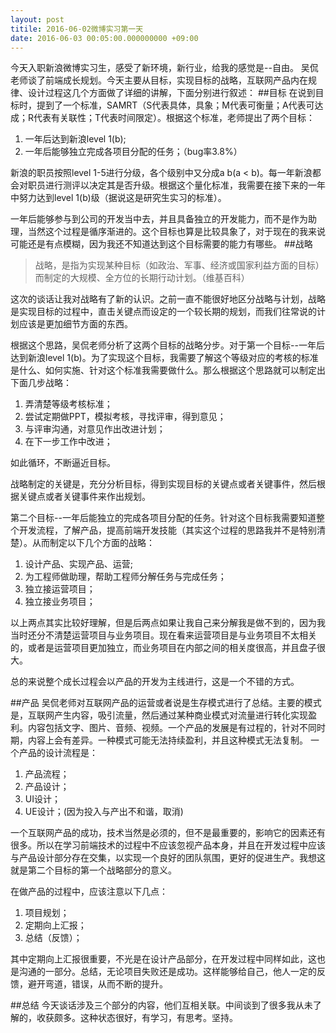 ```yaml
---
layout: post
titile: 2016-06-02微博实习第一天
date: 2016-06-03 00:05:00.000000000 +09:00
---
```

今天入职新浪微博实习生，感受了新环境，新行业，给我的感觉是--自由。
吴侃老师谈了前端成长规划。今天主要从目标，实现目标的战略，互联网产品内在规律、设计过程这几个方面做了详细的讲解，下面分别进行叙述：
##目标
在说到目标时，提到了一个标准，SAMRT（S代表具体，具象；M代表可衡量；A代表可达成；R代表有关联性；T代表时间限定）。根据这个标准，老师提出了两个目标：

1. 一年后达到新浪level 1(b);
2. 一年后能够独立完成各项目分配的任务；（bug率3.8%）

新浪的职员按照level 1-5进行分级，各个级别中又分成a b(a < b)。每一年新浪都会对职员进行测评以决定其是否升级。根据这个量化标准，我需要在接下来的一年中努力达到level 1(b)级（据说这是研究生实习的标准）。

一年后能够参与到公司的开发当中去，并且具备独立的开发能力，而不是作为助理，当然这个过程是循序渐进的。这个目标也算是比较具象了，对于现在的我来说可能还是有点模糊，因为我还不知道达到这个目标需要的能力有哪些。
##战略
>战略，是指为实现某种目标（如政治、军事、经济或国家利益方面的目标）而制定的大规模、全方位的长期行动计划。（维基百科）

这次的谈话让我对战略有了新的认识。之前一直不能很好地区分战略与计划，战略是实现目标的过程中，直击关键点而设定的一个较长期的规划，而我们往常说的计划应该是更加细节方面的东西。

根据这个思路，吴侃老师分析了这两个目标的战略分步。对于第一个目标--一年后达到新浪level 1(b)。为了实现这个目标，我需要了解这个等级对应的考核的标准是什么、如何实施、针对这个标准我需要做什么。那么根据这个思路就可以制定出下面几步战略：

1. 弄清楚等级考核标准；
2. 尝试定期做PPT，模拟考核，寻找评审，得到意见；
3. 与评审沟通，对意见作出改进计划；
4. 在下一步工作中改进；

如此循环，不断逼近目标。

战略制定的关键是，充分分析目标，得到实现目标的关键点或者关键事件，然后根据关键点或者关键事件来作出规划。

第二个目标--一年后能独立的完成各项目分配的任务。针对这个目标我需要知道整个开发流程，了解产品，提高前端开发技能（其实这个过程的思路我并不是特别清楚）。从而制定以下几个方面的战略：

1. 设计产品、实现产品、运营;
2. 为工程师做助理，帮助工程师分解任务与完成任务；
3. 独立接运营项目；
4. 独立接业务项目；

以上两点其实比较好理解，但是后两点如果让我自己来分解我是做不到的，因为我当时还分不清楚运营项目与业务项目。现在看来运营项目是与业务项目不太相关的，或者是运营项目更加独立，而业务项目在内部之间的相关度很高，并且盘子很大。

总的来说整个成长过程会以产品的开发为主线进行，这是一个不错的方式。

##产品
吴侃老师对互联网产品的运营或者说是生存模式进行了总结。主要的模式是，互联网产生内容，吸引流量，然后通过某种商业模式对流量进行转化实现盈利。内容包括文字、图片、音频、视频。一个产品的发展是有过程的，针对不同时期，内容上会有差异。一种模式可能无法持续盈利，并且这种模式无法复制。
一个产品的设计流程是：

1. 产品流程；
2. 产品设计；
3. UI设计；
4. UE设计；(因为投入与产出不和谐，取消)

一个互联网产品的成功，技术当然是必须的，但不是最重要的，影响它的因素还有很多。所以在学习前端技术的过程中不应该忽视产品本身，并且在开发过程中应该与产品设计部分存在交集，以实现一个良好的团队氛围，更好的促进生产。我想这就是第二个目标的第一个战略部分的意义。

在做产品的过程中，应该注意以下几点：

1. 项目规划；
2. 定期向上汇报；
3. 总结（反馈）；

其中定期向上汇报很重要，不光是在设计产品部分，在开发过程中同样如此，这也是沟通的一部分。总结，无论项目失败还是成功。这样能够给自己，他人一定的反馈，避开弯道，错误，从而不断的提升。

##总结
今天谈话涉及三个部分的内容，他们互相关联。中间谈到了很多我从未了解的，收获颇多。这种状态很好，有学习，有思考。坚持。
